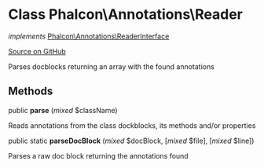 # Class **Phalcon\\Annotations\\Reader**

*implements* [Phalcon\Annotations\ReaderInterface](/en/3.1.2/api/Phalcon_Annotations_ReaderInterface)

<a href="https://github.com/phalcon/cphalcon/blob/master/phalcon/annotations/reader.zep" class="btn btn-default btn-sm">Source on GitHub</a>

Parses docblocks returning an array with the found annotations

## Methods
public  **parse** (*mixed* $className)

Reads annotations from the class dockblocks, its methods and/or properties

public static  **parseDocBlock** (*mixed* $docBlock, [*mixed* $file], [*mixed* $line])

Parses a raw doc block returning the annotations found

